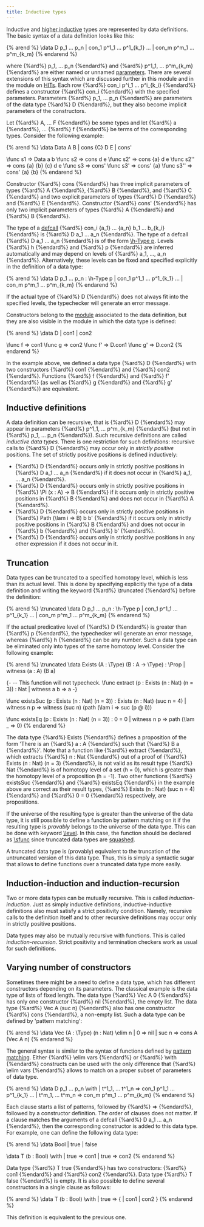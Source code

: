 ```yaml
---
title: Inductive types
---
```


Inductive and [higher inductive](hits) types are represented by data definitions.
The basic syntax of a data definition looks like this:

{% arend %}
\data D p_1 ... p_n
  | con_1 p^1_1 ... p^1_{k_1}
  ...
  | con_m p^m_1 ... p^m_{k_m}
{% endarend %}

where {%ard%} p_1, ... p_n {%endard%} and {%ard%} p^1_1, ... p^m_{k_m} {%endard%} are either named or unnamed [parameters](parameters).
There are several extensions of this syntax which are discussed further in this module and in the module on [HITs](hits).
Each row {%ard%} con_i p^i_1 ... p^i_{k_i} {%endard%} defines a constructor {%ard%} con_i {%endard%} with the specified parameters.
Parameters {%ard%} p_1, ... p_n {%endard%} are parameters of the data type {%ard%} D {%endard%}, but they also become implicit parameters of
the constructors.

Let {%ard%} A, ... F {%endard%} be some types and let {%ard%} a {%endard%}, ... {%ard%} f {%endard%} be terms of the corresponding types.
Consider the following example:

{% arend %}
\data Data A B
  | cons {C} D E
  | cons'

\func s1 => Data a b
\func s2 => cons d e
\func s2' => cons {a} d e
\func s2'' => cons {a} {b} {c} d e
\func s3 => cons'
\func s3' => cons' {a}
\func s3'' => cons' {a} {b}
{% endarend %}

Constructor {%ard%} cons {%endard%} has three implicit parameters of types {%ard%} A {%endard%}, {%ard%} B {%endard%}, and {%ard%} C {%endard%} and two explicit parameters of types {%ard%} D {%endard%} and {%ard%} E {%endard%}.
Constructor {%ard%} cons' {%endard%} has only two implicit parameters of types {%ard%} A {%endard%} and {%ard%} B {%endard%}.

The type of a [defcall](../expressions#defcalls) {%ard%} con_i {a_1} ... {a_n} b_1 ... b_{k_i} {%endard%} is {%ard%} D a_1 ... a_n {%endard%}.
The type of a defcall {%ard%} D a_1 ... a_n {%endard%} is of the form [\h-Type p](../expressions/universes).
Levels {%ard%} h {%endard%} and {%ard%} p {%endard%} are inferred automatically and may depend on levels of {%ard%} a_1, ..., a_n {%endard%}.
Alternatively, these levels can be fixed and specified explicitly in the definition of a data type:

{% arend %}
\data D p_1 ... p_n : \h-Type p
  | con_1 p^1_1 ... p^1_{k_1}
  ...
  | con_m p^m_1 ... p^m_{k_m}
{% endarend %}

If the actual type of {%ard%} D {%endard%} does not always fit into the specified levels, the typechecker will generate an error message.

Constructors belong to the [module](modules) associated to the data definition, but they are also visible in the module in which the data type is defined:

{% arend %}
\data D | con1 | con2

\func f => con1
\func g => con2
\func f' => D.con1
\func g' => D.con2
{% endarend %}

In the example above, we defined a data type {%ard%} D {%endard%} with two constructors {%ard%} con1 {%endard%} and {%ard%} con2 {%endard%}.
Functions {%ard%} f {%endard%} and {%ard%} f' {%endard%} (as well as {%ard%} g {%endard%} and {%ard%} g' {%endard%}) are equivalent.

## Inductive definitions

A data definition can be recursive, that is {%ard%} D {%endard%} may appear in parameters {%ard%} p^1\_1, ... p^m_{k_m} {%endard%} (but not in {%ard%} p_1, ... p_n {%endard%}).
Such recursive definitions are called _inductive data types_.
There is one restriction for such definitions: recursive calls to {%ard%} D {%endard%} may occur only in _strictly positive_ positions.
The set of strictly positive positions is defined inductively:

* {%ard%} D {%endard%} occurs only in strictly positive positions in {%ard%} D a_1 ... a_n {%endard%} if it does not occur in {%ard%} a_1, ... a_n {%endard%}.
* {%ard%} D {%endard%} occurs only in strictly positive positions in {%ard%} \Pi (x : A) -> B {%endard%} if it occurs only in strictly positive positions in {%ard%} B {%endard%} and does not occur in {%ard%} A {%endard%}.
* {%ard%} D {%endard%} occurs only in strictly positive positions in {%ard%} Path (\lam i => B) b b' {%endard%} if it occurs only in strictly positive positions in {%ard%} B {%endard%} and does not occur in {%ard%} b {%endard%} and {%ard%} b' {%endard%}.
* {%ard%} D {%endard%} occurs only in strictly positive positions in any other expression if it does not occur in it.

## Truncation

Data types can be truncated to a specified homotopy level, which is less than its actual level.
This is done by specifying explicitly the type of a data definition and writing the keyword {%ard%} \truncated {%endard%} before the definition:

{% arend %}
\truncated \data D p_1 ... p_n : \h-Type p
  | con_1 p^1_1 ... p^1_{k_1}
  ...
  | con_m p^m_1 ... p^m_{k_m}
{% endarend %}

If the actual predicative level of {%ard%} D {%endard%} is greater than {%ard%} p {%endard%}, the typechecker will generate an error message, whereas {%ard%} h {%endard%} can be any number.
Such a data type can be eliminated only into types of the same homotopy level.
Consider the following example:

{% arend %}
\truncated \data Exists (A : \Type) (B : A -> \Type) : \Prop
  | witness (a : A) (B a)

{-
-- This function will not typecheck.
\func extract (p : Exists (n : Nat) (n = 3)) : Nat
  | witness a b => a
-}

\func existsSuc (p : Exists (n : Nat) (n = 3)) : Exists (n : Nat) (suc n = 4)
  | witness n p => witness (suc n) (path (\lam i => suc (p @ i)))


\func existsEq (p : Exists (n : Nat) (n = 3)) : 0 = 0
  | witness n p => path (\lam _ => 0)
{% endarend %}

The data type {%ard%} Exists {%endard%} defines a proposition of the form 'There is an {%ard%} a : A {%endard%} such that {%ard%} B a {%endard%}'.
Note that a function like {%ard%} extract {%endard%}, which extracts {%ard%} n : Nat {%endard%} out of a proof of {%ard%} Exists (n : Nat) (n = 3) {%endard%},
is not valid as its result type {%ard%} Nat {%endard%} is of homotopy level of a set (h = 0), which is greater than the homotopy level of a proposition (h = -1).
Two other functions {%ard%} existsSuc {%endard%} and {%ard%} existsEq {%endard%} in the example above are correct as 
their result types, {%ard%} Exists (n : Nat) (suc n = 4) {%endard%} and {%ard%} 0 = 0 {%endard%} respectively, are propositions.

If the universe of the resulting type is greater than the universe of the data type, it is still possible to define a function by pattern matching on it if the resulting type is _provably_ belongs to the universe of the data type.
This can be done with keyword [\level](level#level-of-a-type).
In this case, the function should be declared as [\sfunc](functions#sfunc) since truncated data types are [squashed](level#squashed-data-types).

A truncated data type is (provably) equivalent to the truncation of the untruncated version of this data type.
Thus, this is simply a syntactic sugar that allows to define functions over a truncated data type more easily.

## Induction-induction and induction-recursion

Two or more data types can be mutually recursive.
This is called _induction-induction_.
Just as simply inductive definitions, inductive-inductive definitions also must satisfy a strict positivity condition.
Namely, recursive calls to the definition itself and to other recursive definitions may occur only in strictly positive
positions.

Data types may also be mutually recursive with functions.
This is called _induction-recursion_.
Strict positivity and termination checkers work as usual for such definitions.

## Varying number of constructors

Sometimes there might be a need to define a data type, which has different constructors depending on its parameters.
The classical example is the data type of lists of fixed length.
The data type {%ard%} Vec A 0 {%endard%} has only one constructor {%ard%} nil {%endard%}, the empty list.
The data type {%ard%} Vec A (suc n) {%endard%} also has one constructor {%ard%} cons {%endard%}, a non-empty list.
Such a data type can be defined by 'pattern matching':

{% arend %}
\data Vec (A : \Type) (n : Nat) \elim n
  | 0 => nil
  | suc n => cons A (Vec A n)
{% endarend %}

The general syntax is similar to the syntax of functions defined by [pattern matching](functions#pattern-matching).
Either {%ard%} \elim vars {%endard%} or {%ard%} \with {%endard%} constructs can be used with the only difference that 
{%ard%} \elim vars {%endard%} allows to match on a proper subset of parameters of data type.

{% arend %}
\data D p_1 ... p_n \with
  | t^1_1, ... t^1_n => con_1 p^1_1 ... p^1_{k_1}
  ...
  | t^m_1, ... t^m_n => con_m p^m_1 ... p^m_{k_m}
{% endarend %}

Each clause starts a list of patterns, followed by {%ard%} => {%endard%}, followed by a constructor definition.
The order of clauses does not matter.
If a clause matches the arguments of a defcall {%ard%} D a_1 ... a_n {%endard%}, then the corresponding constructor is added to this data type.
For example, one can define the following data type:

{% arend %}
\data Bool | true | false

\data T (b : Bool) \with
  | true => con1
  | true => con2
{% endarend %}

Data type {%ard%} T true {%endard%} has two constructors: {%ard%} con1 {%endard%} and {%ard%} con2 {%endard%}.
Data type {%ard%} T false {%endard%} is empty.
It is also possible to define several constructors in a single clause as follows:

{% arend %}
\data T (b : Bool) \with
  | true => {
    | con1
    | con2
  }
{% endarend %}

This definition is equivalent to the previous one.


